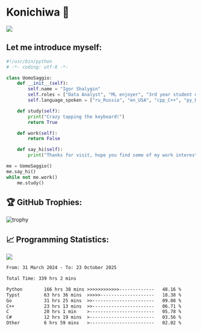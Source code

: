 # Konichiwa 👋
![](https://komarev.com/ghpvc/?username=IgorFandre&color=brightgreen)

## Let me introduce myself:
```py
#!/usr/bin/python
# -*- coding: utf-8 -*-

class UomoSaggio:
    def __init__(self):
        self.name = "Igor Shalygin"
        self.roles = ["Data Analyst", "ML enjoyer", "3rd year student of MIPT"]
        self.language_spoken = ["ru_Russia", "en_USA", "cpp_C++", "py_Python", "go_Golang"]

    def study(self):
        print("Crazy tapping the keyboard!")
        return True

    def work(self):
        return False

    def say_hi(self):
        print("Thanks for visit, hope you find some of my work interesting.")

me = UomoSaggio()
me.say_hi()
while not me.work()
    me.study()
```

## 🏆 GitHub Trophies:
![trophy](https://github-profile-trophy.vercel.app/?username=IgorFandre&title=MultiLanguage,Repositories,Commits,Experience,PullRequest,Reviews)

## 📈 Programming Statistics:

![](https://github-profile-summary-cards.vercel.app/api/cards/profile-details?username=IgorFandre&theme=solarized_dark)

<!--START_SECTION:waka-->

```txt
From: 31 March 2024 - To: 23 October 2025

Total Time: 339 hrs 2 mins

Python        166 hrs 38 mins >>>>>>>>>>>>-------------   48.16 %
Typst         63 hrs 36 mins  >>>>>--------------------   18.38 %
Go            31 hrs 25 mins  >>-----------------------   09.08 %
C++           23 hrs 13 mins  >>-----------------------   06.71 %
C             20 hrs 1 min    >------------------------   05.78 %
C#            12 hrs 19 mins  >------------------------   03.56 %
Other         6 hrs 59 mins   >------------------------   02.02 %
```

<!--END_SECTION:waka-->
